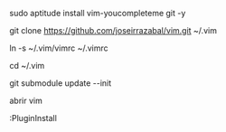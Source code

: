 sudo aptitude install vim-youcompleteme git -y

git clone https://github.com/joseirrazabal/vim.git ~/.vim

ln -s ~/.vim/vimrc  ~/.vimrc

cd ~/.vim

git submodule update --init

abrir vim

:PluginInstall
